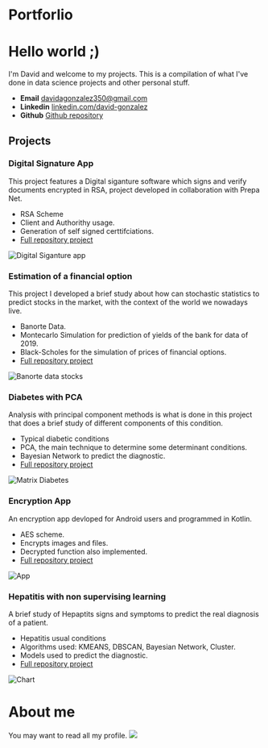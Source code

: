 # Portforlio

# Hello world ;)
I'm David and welcome to my projects. This is a compilation of what I've done in data science projects and other personal stuff. 

- **Email** [davidagonzalez350@gmail.com](davidagonzalez350@gmail.com)
- **Linkedin** [linkedin.com/david-gonzalez](www.linkedin.com/in/david-gonzalez-muñoz-034445248)
- **Github** [Github repository](https://github.com/davegmn)

## Projects

### Digital Signature App 
This project features a Digital siganture software which signs and verify documents encrypted in RSA, project developed in collaboration with Prepa Net. 
* RSA Scheme
* Client and Authorithy usage.
* Generation of self signed certtifciations.
* [Full repository project](https://github.com/davegmn/Proyecto-Cripto.git)

![Digital Siganture app](/assets/img/Cripto.png)

### Estimation of a financial option 
This project I developed a brief study about how can stochastic statistics to predict stocks in the market, with the context of the world we nowadays live. 
* Banorte Data.
* Montecarlo Simulation for prediction of yields of the bank for data of 2019. 
* Black-Scholes for the simulation of prices of financial options.
* [Full repository project](https://github.com/davegmn/Project-Estimation-of-a-financial-option.git)

![Banorte data stocks](/assets/img/Vol1.png)

### Diabetes with PCA
Analysis with principal component methods is what is done in this project that does a brief study of different components of this condition. 
* Typical diabetic conditions
* PCA, the main technique to determine some determinant conditions. 
* Bayesian Network to predict the diagnostic.
* [Full repository project](https://github.com/davegmn/Project-Diabetes_PCA.git)

![Matrix Diabetes](/assets/img/Correlaciones.png)

### Encryption App
An encryption app devloped for Android users and programmed in Kotlin. 
* AES scheme.
* Encrypts images and files.
* Decrypted function also implemented.
* [Full repository project](https://github.com/davegmn/SecurityOn.git)
  
![App](/assets/img/Mobileapp.png)

### Hepatitis with non supervising learning
A brief study of Hepaptits signs and symptoms to predict the real diagnosis of a patient. 
* Hepatitis usual conditions
* Algorithms used: KMEANS, DBSCAN, Bayesian Network, Cluster.
* Models used to predict the diagnostic.
* [Full repository project](https://github.com/davegmn/Project-Hepatitis-with-non-supervising-learning.git)

![Chart](/assets/img/project3.png)

# About me
You may want to read all my profile.
![](/assets/img/CV.png)



